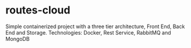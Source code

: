 # routes-cloud
Simple containerized project with a three tier architecture, Front End, Back End and Storage. 
Technologies: Docker, Rest Service, RabbitMQ and MongoDB
